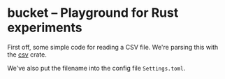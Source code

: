 # bucket – Playground for Rust experiments

First off, some simple code for reading a CSV file. We're parsing this with the
[csv](https://docs.rs/csv/1.0.2/csv/) crate.

We've also put the filename into the config file `Settings.toml`.
